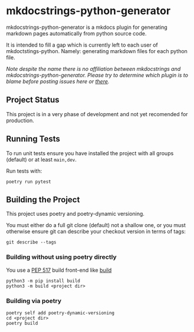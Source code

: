 # mkdocstrings-python-generator

mkdocstrings-python-generator is a mkdocs plugin for generating markdown pages automatically from python source code.

It is intended to fill a gap which is currently left to each user of mkdoctstings-python.  Namely: generating markdown
files for each python file.

_Note despite the name there is no affiliation between mkdocstrings and mkdocstrings-python-generator. Please try to 
determine which plugin is to blame before posting issues here or [there](https://github.com/mkdocstrings/python)._

## Project Status

This project is in a  very phase of development and not yet recomended for production.

## Running Tests

To run unit tests ensure you have installed the project with all groups (default) or at least `main,dev`.

Run tests with:
```
poetry run pytest
```

## Building the Project

This project uses poetry and poetry-dynamic versioning.

You must either do a full git clone (default) not a shallow one, or you must otherwise ensure git can describe your 
checkout version in terms of tags:

```shell
git describe --tags
```

### Building without using poetry directly

You use a [PEP 517](https://peps.python.org/pep-0517/) build front-end like [build](https://pypi.org/project/build/) 

```shell
python3 -m pip install build
python3 -m build <project dir>
```

### Building via poetry

```shell
poetry self add poetry-dynamic-versioning
cd <project dir>
poetry build
```